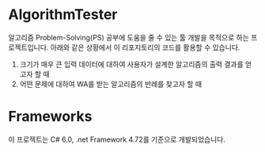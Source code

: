 # AlgorithmTester

 알고리즘 Problem-Solving(PS) 공부에 도움을 줄 수 있는 툴 개발을 목적으로 하는 프로젝트입니다. 아래와 같은 상황에서 이 리포지토리의 코드를 활용할 수 있습니다.

1. 크기가 매우 큰 입력 데이터에 대하여 사용자가 설계한 알고리즘의 출력 결과를 얻고자 할 때
2. 어떤 문제에 대하여 WA를 받는 알고리즘의 반례를 찾고자 할 때

# Frameworks
 이 프로젝트는 C# 6.0, .net Framework 4.72를 기준으로 개발되었습니다.
